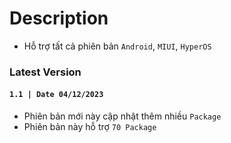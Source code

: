 # Description
- Hỗ trợ tất cả phiên bản `Android`, `MIUI`, `HyperOS`

### Latest Version
#### `1.1 | Date 04/12/2023`
- Phiên bản mới này cập nhật thêm nhiều `Package`
- Phiên bản này hỗ trợ `70 Package`